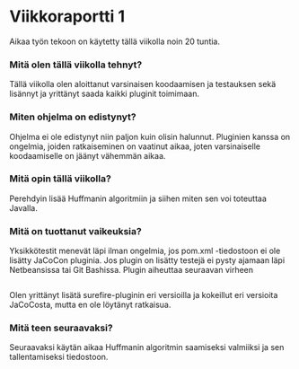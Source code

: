 # Viikkoraportti 1

Aikaa työn tekoon on käytetty tällä viikolla noin 20 tuntia.

### Mitä olen tällä viikolla tehnyt?
Tällä viikolla olen aloittanut varsinaisen koodaamisen ja testauksen sekä lisännyt ja yrittänyt saada kaikki pluginit toimimaan.

### Miten ohjelma on edistynyt?
Ohjelma ei ole edistynyt niin paljon kuin olisin halunnut. Pluginien kanssa on ongelmia, joiden ratkaiseminen on vaatinut aikaa, joten varsinaiselle koodaamiselle on jäänyt vähemmän aikaa.

### Mitä opin tällä viikolla?
Perehdyin lisää Huffmanin algoritmiin ja siihen miten sen voi toteuttaa Javalla.

### Mitä on tuottanut vaikeuksia?
Yksikkötestit menevät läpi ilman ongelmia, jos pom.xml -tiedostoon ei ole lisätty JaCoCon pluginia. Jos plugin on lisätty testejä ei pysty ajamaan läpi Netbeansissa tai Git Bashissa. Plugin aiheuttaa seuraavan virheen
```Failed to execute goal org.apache.maven.plugins:maven-surefire-plugin:2.12.4:test (default-test) on project Tiedostonpakkausohjelma: There are test failures.
````
Olen yrittänyt lisätä surefire-pluginin eri versioilla ja kokeillut eri versioita JaCoCosta, mutta en ole löytänyt ratkaisua.

### Mitä teen seuraavaksi?
Seuraavaksi käytän aikaa Huffmanin algoritmin saamiseksi valmiiksi ja sen tallentamiseksi tiedostoon.

